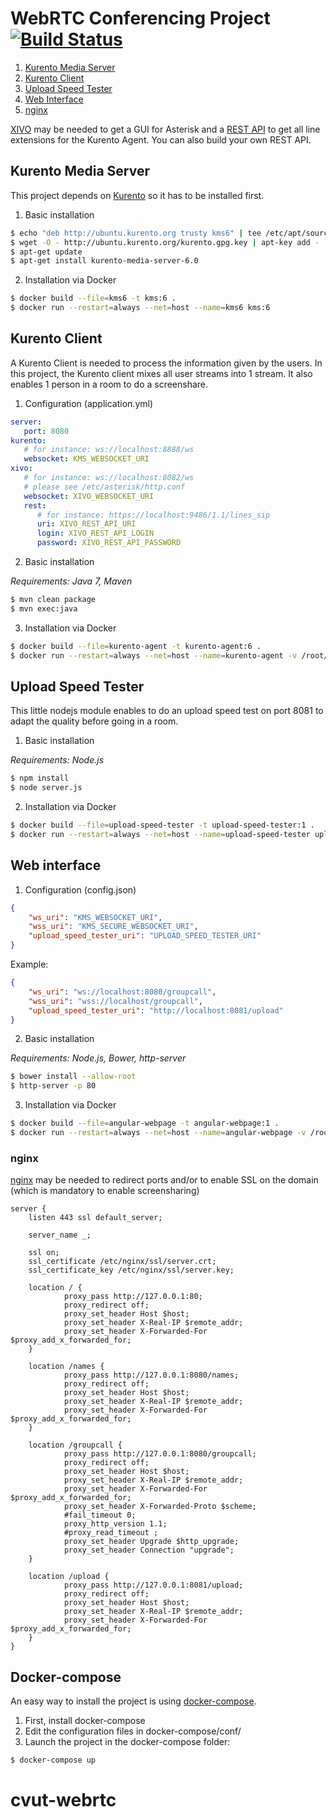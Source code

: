 WebRTC Conferencing Project [![Build Status](https://travis-ci.org/charllie/webrtc.svg?branch=master)](https://travis-ci.org/charllie/webrtc)
===========================

1. [Kurento Media Server](#kurento-media-server)
2. [Kurento Client](#kurento-client)
3. [Upload Speed Tester](#upload-speed-tester)
4. [Web Interface](#web-interface)
5. [nginx](#nginx)

[XIVO](http://www.xivo.io) may be needed to get a GUI for Asterisk and a [REST API](http://documentation.xivo.io/en/stable/api_sdk/rest_api/confd/lines.html#sip-lines) to get all line extensions for the Kurento Agent. You can also build your own REST API.

## Kurento Media Server

This project depends on [Kurento](http://www.kurento.org) so it has to be installed first.

1. Basic installation

 ```bash
 $ echo "deb http://ubuntu.kurento.org trusty kms6" | tee /etc/apt/sources.list.d/kurento.list
 $ wget -O - http://ubuntu.kurento.org/kurento.gpg.key | apt-key add -
 $ apt-get update
 $ apt-get install kurento-media-server-6.0
 ```

2. Installation via Docker

 ```bash
 $ docker build --file=kms6 -t kms:6 . 
 $ docker run --restart=always --net=host --name=kms6 kms:6
 ```


## Kurento Client

A Kurento Client is needed to process the information given by the users. In this project, the Kurento client mixes all user streams into 1 stream. It also enables 1 person in a room to do a screenshare.

1. Configuration (application.yml)

 ```yaml
 server:
    port: 8080
 kurento:
    # for instance: ws://localhost:8888/ws
    websocket: KMS_WEBSOCKET_URI
 xivo:
    # for instance: ws://localhost:8082/ws
    # please see /etc/asterisk/http.conf
    websocket: XIVO_WEBSOCKET_URI
    rest:
       # for instance: https://localhost:9486/1.1/lines_sip
       uri: XIVO_REST_API_URI
       login: XIVO_REST_API_LOGIN
       password: XIVO_REST_API_PASSWORD
 ```

2. Basic installation

 *Requirements: Java 7, Maven*

 ```bash
 $ mvn clean package
 $ mvn exec:java
 ```

3. Installation via Docker

 ```bash
 $ docker build --file=kurento-agent -t kurento-agent:6 . 
 $ docker run --restart=always --net=host --name=kurento-agent -v /root/conf:/webrtc/kurento-agent/config/ kurento-agent:6
 ```



## Upload Speed Tester
This little nodejs module enables to do an upload speed test on port 8081 to adapt the quality before going in a room.

1. Basic installation

 *Requirements: Node.js*

 ```bash
 $ npm install
 $ node server.js
 ```

2. Installation via Docker

 ```bash
 $ docker build --file=upload-speed-tester -t upload-speed-tester:1 . 
 $ docker run --restart=always --net=host --name=upload-speed-tester upload-speed-tester:1
 ```

## Web interface

1. Configuration (config.json)

 ```json
 {
     "ws_uri": "KMS_WEBSOCKET_URI",
     "wss_uri": "KMS_SECURE_WEBSOCKET_URI",
     "upload_speed_tester_uri": "UPLOAD_SPEED_TESTER_URI"
 }
 ```

 Example:

 ```json
 {
     "ws_uri": "ws://localhost:8080/groupcall",
     "wss_uri": "wss://localhost/groupcall",
     "upload_speed_tester_uri": "http://localhost:8081/upload"
 }
 ```
 
2. Basic installation

 *Requirements: Node.js, Bower, http-server*

 ```bash
 $ bower install --allow-root
 $ http-server -p 80
 ```

3. Installation via Docker

 ```bash
 $ docker build --file=angular-webpage -t angular-webpage:1 . 
 $ docker run --restart=always --net=host --name=angular-webpage -v /root/conf:/conf/ angular-webpage:1
 ```



### nginx
[nginx](http://nginx.org) may be needed to redirect ports and/or to enable SSL on the domain (which is mandatory to enable screensharing)

```nginx
server {
    listen 443 ssl default_server;

    server_name _;

    ssl on;
    ssl_certificate /etc/nginx/ssl/server.crt;
    ssl_certificate_key /etc/nginx/ssl/server.key;

    location / {
            proxy_pass http://127.0.0.1:80;
            proxy_redirect off;
            proxy_set_header Host $host;
            proxy_set_header X-Real-IP $remote_addr;
            proxy_set_header X-Forwarded-For $proxy_add_x_forwarded_for;
    }
    
    location /names {
            proxy_pass http://127.0.0.1:8080/names;
            proxy_redirect off;
            proxy_set_header Host $host;
            proxy_set_header X-Real-IP $remote_addr;
            proxy_set_header X-Forwarded-For $proxy_add_x_forwarded_for;
    }

    location /groupcall {
            proxy_pass http://127.0.0.1:8080/groupcall;
            proxy_redirect off;
            proxy_set_header Host $host;
            proxy_set_header X-Real-IP $remote_addr;
            proxy_set_header X-Forwarded-For $proxy_add_x_forwarded_for;
            proxy_set_header X-Forwarded-Proto $scheme;
            #fail_timeout 0;
            proxy_http_version 1.1;
            #proxy_read_timeout ;
            proxy_set_header Upgrade $http_upgrade;
            proxy_set_header Connection "upgrade";
    }

    location /upload {
            proxy_pass http://127.0.0.1:8081/upload;
            proxy_redirect off;
            proxy_set_header Host $host;
            proxy_set_header X-Real-IP $remote_addr;
            proxy_set_header X-Forwarded-For $proxy_add_x_forwarded_for;
    }
}
```


## Docker-compose

An easy way to install the project is using [docker-compose](https://docs.docker.com/compose/install/).

1. First, install docker-compose
2. Edit the configuration files in docker-compose/conf/
3. Launch the project in the docker-compose folder:

```bash
$ docker-compose up 
```
# cvut-webrtc
